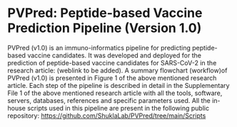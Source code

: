 # PVPred: Peptide-based Vaccine Prediction Pipeline (Version 1.0)
PVPred (v1.0) is an immuno-informatics pipeline for predicting peptide-based vaccine candidates. It was developed and deployed for the prediction of peptide-based vaccine candidates for SARS-CoV-2 in the research article: (weblink to be added).  A summary flowchart (workflow)of PVPred (v1.0) is presented in Figure 1 of the above mentioned research article. Each step of the pipeline is described in detail in the Supplementary File 1 of the above mentioned research article with all the tools, software, servers, databases, references and specific parameters used. All the in-house scripts used in this pipeline are present in the following public repository: https://github.com/ShuklaLab/PVPred/tree/main/Scripts
